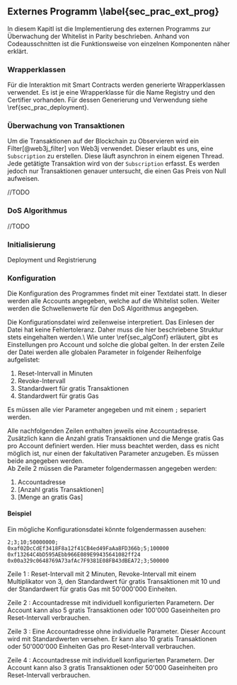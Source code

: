 
## Externes Programm  \label{sec_prac_ext_prog}

In diesem Kapitl ist die Implementierung des externen Programms zur Überwachung der Whitelist in Parity beschrieben. Anhand von Codeausschnitten ist die Funktionsweise von einzelnen Komponenten näher erklärt. 

### Wrapperklassen

Für die Interaktion mit Smart Contracts werden generierte Wrapperklassen verwendet. Es ist je eine Wrapperklasse für die Name Registry und den Certifier vorhanden. Für dessen Generierung und Verwendung siehe \ref{sec_prac_deployment}.

### Überwachung von Transaktionen

Um die Transaktionen auf der Blockchain zu Observieren wird ein Filter[@web3j_filter] von Web3j verwendet. Dieser erlaubt es uns, eine ```Subscription``` zu erstellen. Diese läuft asynchron in einem eigenen Thread.\
Jede getätigte Transaktion wird von der ```Subscription``` erfasst. Es werden jedoch nur Transaktionen genauer untersucht, die einen Gas Preis von Null aufweisen. 

//TODO

### DoS Algorithmus

//TODO

### Initialisierung

Deployment und Registrierung

### Konfiguration

Die Konfiguration des Programmes findet mit einer Textdatei statt. In dieser werden alle Accounts angegeben, welche auf die Whitelist sollen. Weiter werden die Schwellenwerte für den DoS Algorithmus angegeben.

Die Konfigurationsdatei wird zeilenweise interpretiert. Das Einlesen der Datei hat keine Fehlertoleranz. Daher muss die hier beschriebene Struktur stets eingehalten werden.\ 
Wie unter \ref{sec_algConf} erläutert, gibt es Einstellungen pro Account und solche die global gelten. In der ersten Zeile der Datei werden alle globalen Parameter in folgender Reihenfolge aufgelistet:

1. Reset-Intervall in Minuten
2. Revoke-Intervall
3. Standardwert für gratis Transaktionen
4. Standardwert für gratis Gas

Es müssen alle vier Parameter angegeben und mit einem ```;``` separiert werden. 

Alle nachfolgenden Zeilen enthalten jeweils eine Accountadresse. Zusätzlich kann die Anzahl gratis Transaktionen und die Menge gratis Gas pro Account definiert werden. Hier muss beachtet werden, dass es nicht möglich ist, nur einen der fakultativen Parameter anzugeben. Es müssen beide angegeben werden.\
Ab Zeile 2 müssen die Parameter folgendermassen angegeben werden:

1. Accountadresse
2. [Anzahl gratis Transaktionen]
3. [Menge an gratis Gas]

#### Beispiel

Ein mögliche Konfigurationsdatei könnte folgendermassen ausehen: 

```{.numberLines}
2;3;10;50000000;
0xaf02DcCdEf3418F8a12f41CB4ed49FaAa8FD366b;5;100000
0xf13264C4bD595AEbb966E089E99435641082ff24
0x00a329c0648769A73afAc7F9381E08FB43dBEA72;3;500000
```

Zeile 1
:     Reset-Intervall mit 2 Minuten, Revoke-Intervall mit einem Multiplikator von 3, den Standardwert für gratis Transaktionen mit 10 und der Standardwert für gratis Gas mit 50'000'000 Einheiten. 

Zeile 2
:     Accountadresse mit individuell konfigurierten Parametern. Der Account kann also 5 gratis Transaktionen oder 100'000 Gaseinheiten pro Reset-Intervall verbrauchen. 

Zeile 3
:     Eine Accountadresse ohne individuelle Parameter. Dieser Account wird mit Standardwerten versehen. Er kann also 10 gratis Transaktionen oder 50'000'000 Einheiten Gas pro Reset-Intervall verbrauchen. 

Zeile 4
:     Accountadresse mit individuell konfigurierten Parametern. Der Account kann also 3 gratis Transaktionen oder 50'000 Gaseinheiten pro Reset-Intervall verbrauchen. 




